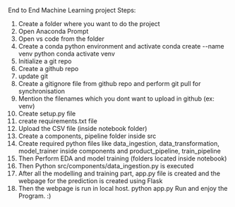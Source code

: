 End to End Machine Learning project
Steps:
1. Create a folder where you want to do the project
2. Open Anaconda Prompt
3. Open vs code from the folder
4. Create a conda python environment and activate
   conda create --name venv python
   conda activate venv
5. Initialize a git repo
6. Create a github repo
7. update git
8. Create a gitignore file from github repo and perform git pull for synchronisation
9. Mention the filenames which you dont want to upload in github (ex: venv)
10. Create setup.py file
11. create requirements.txt file
12. Upload the CSV file (inside notebook folder)
12. Create a components, pipeline folder inside src
13. Create required python files like data_ingestion, data_transformation, model_trainer inside components 
and product_pipeline, train_pipeline 
14. Then Perform EDA and model training (folders located inside notebook)
15. Then Python src/components/data_ingestion.py is executed
15. After all the modelling and training part, app.py file is created and the webpage for the prediction is created using Flask
16. Then the webpage is run in local host. 
    python app.py
    Run and enjoy the Program. :)